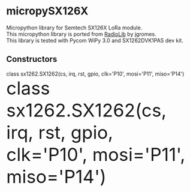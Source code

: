 # micropySX126X
Micropython library for Semtech SX126X LoRa module.  
This micropython library is ported from [RadioLib](https://github.com/jgromes/RadioLib) by jgromes.  
This library is tested with Pycom WiPy 3.0 and SX1262DVK1PAS dev kit.

## Constructors
class sx1262.SX1262(cs, irq, rst, gpio, clk='P10', mosi='P11', miso='P14')  
<font size="10">class sx1262.SX1262(cs, irq, rst, gpio, clk='P10', mosi='P11', miso='P14')</font>

